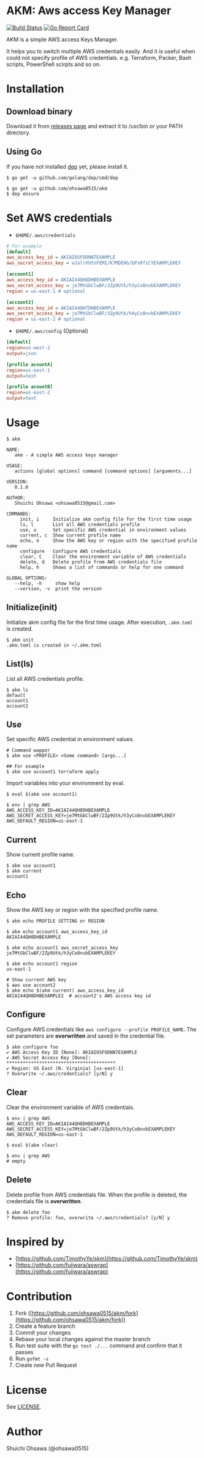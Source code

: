 AKM: Aws access Key Manager
===

[![Build Status](https://travis-ci.org/ohsawa0515/akm.svg?branch=master)](https://travis-ci.org/ohsawa0515/akm)
[![Go Report Card](https://goreportcard.com/badge/github.com/ohsawa0515/akm)](https://goreportcard.com/report/github.com/ohsawa0515/akm)

AKM is a simple AWS access Keys Manager.

It helps you to switch multiple AWS credentials easily. And it is useful when could not specify profile of AWS credentials. e.g. Terraform, Packer, Bash scripts, PowerShell scirpts and so on.

# Installation

## Download binary

Download it from [releases page](https://github.com/ohsawa0515/akm/releases) and extract it to /usr/bin or your PATH directory.

## Using Go

If you have not installed [dep](https://github.com/golang/dep) yet, please install it.

```console
$ go get -u github.com/golang/dep/cmd/dep 
```

```console
$ go get -u github.com/ohsawa0515/akm
$ dep ensure
```


# Set AWS credentials

- `$HOME/.aws/credentials`

```ini
# For example
[default]
aws_access_key_id = AKIAIOSFODNN7EXAMPLE
aws_secret_access_key = wJalrXUtnFEMI/K7MDENG/bPxRfiCYEXAMPLEKEY

[account1]
aws_access_key_id = AKIAI44QH8DHBEXAMPLE
aws_secret_access_key = je7MtGbClwBF/2Zp9Utk/h3yCo8nvbEXAMPLEKEY
region = us-east-1 # optional

[account2]
aws_access_key_id = AKIAI44QH7DHBEXAMPLE
aws_secret_access_key = je7MtGbClwBF/3Zp9Utk/h4yCo8nvbEXAMPLEKEY
region = us-east-2 # optional
```

- `$HOME/.aws/config` (Optional)

```ini
[default]
region=us-west-2
output=json

[profile acountA]
region=us-east-1
output=text

[profile acountB]
region=us-east-2
output=text
```

# Usage

```console
$ akm

NAME:
   akm - A simple AWS access keys manager

USAGE:
   actions [global options] command [command options] [arguments...]

VERSION:
   0.1.0

AUTHOR:
   Shuichi Ohsawa <ohsawa0515@gmail.com>

COMMANDS:
     init, i     Initialize akm config file for the first time usage
     ls, l       List all AWS credentials profile
     use, u      Set specific AWS credential in environment values
     current, c  Show current profile name
     echo, e     Show the AWS key or region with the specified profile name
     configure   Configure AWS credentials
     clear, C    Clear the environment variable of AWS credentials
     delete, d   Delete profile from AWS credentials file
     help, h     Shows a list of commands or help for one command

GLOBAL OPTIONS:
   --help, -h     show help
   --version, -v  print the version
```

## Initialize(init)

Initialize akm config file for the first time usage. After execution, `.akm.toml` is created.


```console
$ akm init
.akm.toml is created in ~/.akm.toml
```

## List(ls)

List all AWS credentials profile.

```console
$ akm ls
default
account1
account2
```

## Use

Set specific AWS credential in environment values.

```console
# Command wapper
$ akm use <PROFILE> <Some command> [args...]

## For example
$ akm use account1 terraform apply
```

Import variables into your environment by eval.

```console
$ eval $(akm use account1)

$ env | grep AWS
AWS_ACCESS_KEY_ID=AKIAI44QH8DHBEXAMPLE
AWS_SECRET_ACCESS_KEY=je7MtGbClwBF/2Zp9Utk/h3yCo8nvbEXAMPLEKEY
AWS_DEFAULT_REGION=us-east-1
```

## Current

Show current profile name.

```console
$ akm use account1
$ akm current
account1
```

## Echo

Show the AWS key or region with the specified profile name.

```console
$ akm echo PROFILE SETTING or REGION

$ akm echo account1 aws_access_key_id
AKIAI44QH8DHBEXAMPLE

$ akm echo account1 aws_secret_access_key
je7MtGbClwBF/2Zp9Utk/h3yCo8nvbEXAMPLEKEY

$ akm echo account1 region
us-east-1

# Show current AWS key
$ aws use account2
$ akm echo $(akm current) aws_access_key_id
AKIAI44QH8DHBEXAMPLE2  # account2's AWS access key id
```


## Configure

Configure AWS credentials like `aws configure --profile PROFILE_NAME`.
The set parameters are **overwritten** and saved in the credential file.

```console
$ akm configure foo
✔ AWS Access Key ID [None]: AKIAIOSFODNN7EXAMPLE
✔ AWS Secret Access Key [None]: ****************************************
✔ Region: US East (N. Virginia) [us-east-1]
? Overwrite ~/.aws/credentials? [y/N] y
```

## Clear

Clear the environment variable of AWS credentials.

```console
$ env | grep AWS
AWS_ACCESS_KEY_ID=AKIAI44QH8DHBEXAMPLE
AWS_SECRET_ACCESS_KEY=je7MtGbClwBF/2Zp9Utk/h3yCo8nvbEXAMPLEKEY
AWS_DEFAULT_REGION=us-east-1

$ eval $(akm clear)

$ env | grep AWS
# empty
```

## Delete

Delete profile from AWS credentials file. When the profile is deleted, the credentials file is **overwritten**.

```console
$ akm delete foo
? Remove profile: foo, overwrite ~/.aws/credentials? [y/N] y
```

# Inspired by

- [https://github.com/TimothyYe/skm](https://github.com/TimothyYe/skm)
- [https://github.com/fujiwara/aswrap](https://github.com/fujiwara/aswrap)

# Contribution

1. Fork ([https://github.com/ohsawa0515/akm/fork](https://github.com/ohsawa0515/akm/fork))
2. Create a feature branch
3. Commit your changes
4. Rebase your local changes against the master branch
5. Run test suite with the `go test ./...` command and confirm that it passes
6. Run `gofmt -s`
7. Create new Pull Request

# License

See [LICENSE](https://github.com/ohsawa0515/akm/blob/master/LICENSE).

# Author

Shuichi Ohsawa (@ohsawa0515)


